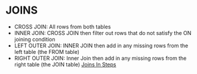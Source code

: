 # JOINS
* CROSS JOIN: All rows from both tables
* INNER JOIN: CROSS JOIN then filter out rows that do not satisfy the ON joining condition
* LEFT OUTER JOIN: INNER JOIN then add in any missing rows from the left table (the FROM table)
* RIGHT OUTER JOIN: Inner Join then add in any missing rows from the right table (the JOIN table)
[Joins In Steps](http://www.zindlerb.com/joins-in-steps)
